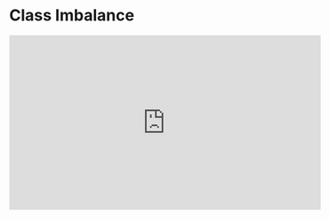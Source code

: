 # Class Imbalance

<iframe width="560" height="315" src="https://www.youtube.com/embed/giUVONCNI5w" title="YouTube video player" frameborder="0" allow="accelerometer; autoplay; clipboard-write; encrypted-media; gyroscope; picture-in-picture" allowfullscreen></iframe>